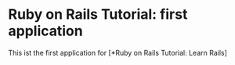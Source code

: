 # Ruby on Rails Tutorial: first application

This ist the first application for [*Ruby on Rails Tutorial: Learn Rails]

